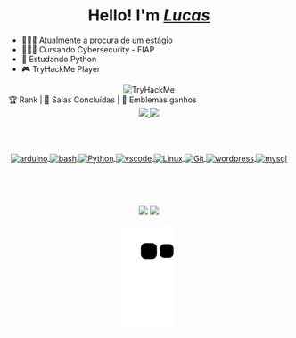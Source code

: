 <h1 align="center">
  Hello! I'm <a href="https://tryhackme.com/p/bergprod"><i>Lucas</i></a>
  </h1>
  
- 🧑🏼‍💻 Atualmente a procura de um estágio
- 👨🏼‍🎓 Cursando Cybersecurity - FIAP
- 📗 Estudando Python
- 🎮 TryHackMe Player

<center>
  <img src="https://tryhackme-badges.s3.amazonaws.com/bergprod.png" alt="TryHackMe">
  
</center>
 🏆  Rank | 🚪 Salas Concluídas | 🎯 Emblemas ganhos
    
<div align="center">
  <a href="https://github.com/Berg777">
  <img height="150em" src="https://github-readme-stats.vercel.app/api?username=Berg777&show_icons=true&theme=midnight-purple&include_all_commits=true&count_private=true"/>
  <img height="150em" src="https://github-readme-stats.vercel.app/api/top-langs/?username=Berg777&layout=compact&langs_count=7&theme=midnight-purple"/>
</div>

<br></br>

<div style"display: inline_block" align="center"<br>
  <img align="center" alt="arduino" height="40" widt="60" src="https://cdn.jsdelivr.net/gh/devicons/devicon/icons/arduino/arduino-original.svg" />
  <img align="center" alt="bash" height="40" widt="60" src="https://cdn.jsdelivr.net/gh/devicons/devicon/icons/bash/bash-original.svg" />
  <img align="center" alt="Python" height="40" widt="60" src="https://cdn.jsdelivr.net/gh/devicons/devicon/icons/python/python-original.svg" />
  <img align="center" alt="vscode" height="40" widt="60" src="https://cdn.jsdelivr.net/gh/devicons/devicon/icons/vscode/vscode-original.svg" />
  <img align="center" alt="Linux" height="40" widt="60" src="https://cdn.jsdelivr.net/gh/devicons/devicon/icons/linux/linux-original.svg" />
  <img align="center" alt="Git" height="40" widt="60" src="https://cdn.jsdelivr.net/gh/devicons/devicon/icons/git/git-original.svg" />
  <img align="center" alt="wordpress" height="40" widt="60" src="https://cdn.jsdelivr.net/gh/devicons/devicon/icons/wordpress/wordpress-original.svg" />
  <img align="center" alt="mysql" height="40" widt="60" src="https://cdn.jsdelivr.net/gh/devicons/devicon/icons/mysql/mysql-original.svg" />
</div>

<br></br>

 ##
 
 <div align="center">
  <a href="https://www.youtube.com/channel/UCIYz1q8XKdbjrfdbGBXUkxw" target="_blank"><img src="https://img.shields.io/badge/YouTube-FF0000?style=for-the-badge&logo=youtube&logoColor=white" target="_blank"></a>
  <a href="https://www.linkedin.com/in/lucas-lintz-869075208/" target="_blank"><img src="https://img.shields.io/badge/-LinkedIn-%230077B5?style=for-the-badge&logo=linkedin&logoColor=white" target="_blank"></a>
  
  ![Snake animation](https://github.com/Berg777/Berg777/blob/output/github-contribution-grid-snake.svg)
  </div>
